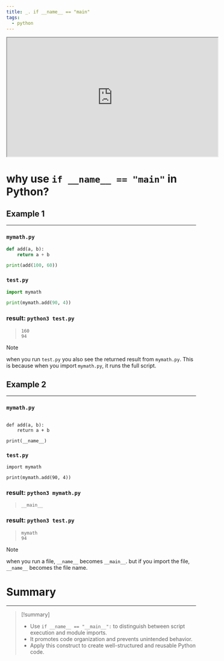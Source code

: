 ```yaml
---
title: _. if __name__ == "main"
tags:
  - python
---
```

<iframe src="https://www.youtube.com/embed/3dHyS1W4TIE" Width="560" Height="315" > </iframe>

# why use `if __name__ == "main"` in Python?

## Example 1
---

### `mymath.py`
```python
def add(a, b):
	return a + b

print(add(100, 60))
```

### `test.py`
```python
import mymath

print(mymath.add(90, 4))
```

### result: `python3 test.py`
> `160`        
> `94`

> [!note]
> when you run `test.py` you also see the returned result from `mymath.py`.
> This is because when you import `mymath.py`, it runs the full script.

## Example 2
---
### `mymath.py`
```run-python

def add(a, b):
	return a + b

print(__name__)
```

### `test.py`
```run-python
import mymath

print(mymath.add(90, 4))

```

### result: `python3 mymath.py`
> `__main__`
### result: `python3 test.py`
> `mymath`      
> `94`

> [!note]
> when you run a file, `__name__` becomes `__main__`. but if you import the file, `__name__` becomes the file name.

# Summary
---

> [!summary]
> - Use `if __name__ == "__main__":` to distinguish between script execution and module imports.
> - It promotes code organization and prevents unintended behavior.
> - Apply this construct to create well-structured and reusable Python code.

